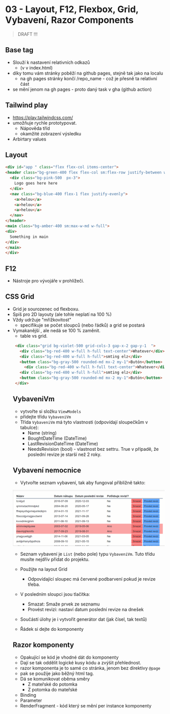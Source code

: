 # 03 - Layout, F12, Flexbox, Grid, Vybavení, Razor Components

> DRAFT !!!
## Base tag

- Slouží k nastavení relativních odkazů
  - (v <head> v index.html)
- díky tomu vám stránky poběží na github pages, stejně tak jako na localu
  - na gh pages stránky končí /repo_name - což je přesně ta relativní část
- <base href="repo_name"> se mění jenom na gh pages 
  - proto daný task v gha (github action)

## Tailwind play

- https://play.tailwindcss.com/
- umožňuje rychle prototypovat.
  - Nápověda tříd
  - okamžité zobrazení výsledku
- Arbirtary values

## Layout

```html
<div id="app " class="flex flex-col items-center">
<header class="bg-green-400 flex flex-col sm:flex-row justify-between w-full">
  <div class="bg-pink-500  px-3">
    Logo goes here here
  </div>
  <nav class="bg-blue-400 flex-1 flex justify-evenly">
    <a>helou</a>
    <a>helou</a>
    <a>helou</a>
  </nav>
</header>
<main class="bg-amber-400 sm:max-w-md w-full">
<div>
  Something in main
</div>
</main>
</div>
```

## F12

- Nástroje pro vývojáře v prohlížeči.

## CSS Grid

- Grid je sourozenec od flexboxu.
- Spíš pro 2D layouty (ale tohle neplatí na 100 %)
- Vždy udržuje "mřížkovitost"
  - specifikuje se počet sloupců (nebo řádků) a grid se postará
- Vymakanější <table>, ale nedá se 100 % zaměnit.
  - table vs grid. 

```html
 <div class="grid bg-violet-500 grid-cols-3 gap-x-2 gap-y-1  ">
   <div class="bg-red-400 w-full h-full text-center">Whatever</div>
   <div class="bg-red-400 w-full h-full">smting elz</div>
   <button class="bg-gray-500 rounded-md mx-2 my-1">Butón</button>
     <div class="bg-red-400 w-full h-full text-center">Whatever</div>
   <div class="bg-red-400 w-full h-full">smting elz</div>
   <button class="bg-gray-500 rounded-md mx-2 my-1">Butón</button>
 </div>
```
## VybaveniVm

- vytvořte si složku `ViewModels`
- přidejte třídu `VybaveniVm`
- Třída `VybaveniVm` má tyto vlastnosti (odpovídají sloupečkům v tabulce):
  - Name (string)
  - BoughtDateTime (DateTime)
  - LastRevisionDateTime (DateTime)
  - NeedsRevision (bool) - vlastnost bez settru. True v případě, že poslední revize je starší než 2 roky.

## Vybavení nemocnice

- Vytvořte seznam vybavení, tak aby fungoval přibližně takto: 

![](media/cv_du.gif)

- Seznam vybavení je `List` (nebo pole) typu `VybaveniVm`. Tuto třídu musíte nejdřív přidat do projektu.
- Použijte na layout Grid

    - Odpovídající sloupec má červené podbarvení pokud je revize třeba.
- V posledním sloupci jsou tlačítka:
  - Smazat: Smaže prvek ze seznamu
  - Provést revizi: nastaví datum poslední revize na dnešek
- Součástí úlohy je i vytvořit generátor dat (jak čísel, tak textů)
- Řádek si dejte do komponenty


## Razor komponenty

- Opakující se kód je vhodné dát do komponenty
- Dají se tak oddělit logické kusy kódu a zvýšit přehlednost.
- razor komponenta je to samé co stránka, jenom bez direktivy `@page`
- pak se použije jako běžný html tag.
- Dá se komunikovat oběma směry
  - Z mateřské do potomka
  - Z potomka do mateřské
- Binding 
- Parameter
- RenderFragment - kód který se mění per instance komponenty